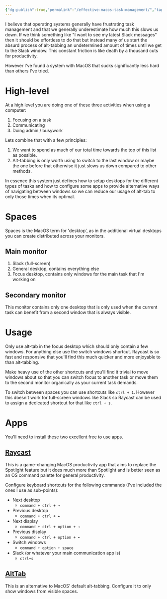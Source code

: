 ```yaml
---
{"dg-publish":true,"permalink":"/effective-macos-task-management/","tags":["productivity"]}
---
```


I believe that operating systems generally have frustrating task management and that we generally underestimate how much this slows us down. If we think something like "I want to see my latest Slack messages" then it should be effortless to do that but instead many of us start the absurd process of alt-tabbing an undetermined amount of times until we get to the Slack window. This constant friction is like death by a thousand cuts for productivity.

However I've found a system with MacOS that sucks significantly less hard than others I've tried.
# High-level
At a high level you are doing one of these three activities when using a computer:
1. Focusing on a task
2. Communicating
3. Doing admin / busywork

Lets combine that with a few principles:
1. We want to spend as much of our total time towards the top of this list as possible.
2. Alt-tabbing is only worth using to switch to the last window or maybe the one before that otherwise it just slows us down compared to other methods.

In essence this system just defines how to setup desktops for the different types of tasks and how to configure some apps to provide alternative ways of navigating between windows so we can reduce our usage of alt-tab to only those times when its optimal.
# Spaces
Spaces is the MacOS term for 'desktop', as in the additional virtual desktops you can create distributed across your monitors.
## Main monitor
1. Slack (full-screen)
2. General desktop, contains everything else
3. Focus desktop, contains only windows for the main task that I'm working on
## Secondary monitor
This monitor contains only one desktop that is only used when the current task can benefit from a second window that is always visible.
# Usage
Only use alt-tab in the focus desktop which should only contain a few windows. For anything else use the switch windows shortcut. Raycast is so fast and responsive that you'll find this much quicker and more enjoyable to than alt-tabbing.

Make heavy use of the other shortcuts and you'll find it trivial to move windows about so that you can switch focus to another task or move them to the second monitor organically as your current task demands.

To switch between spaces you can use shortcuts like `ctrl + 1`. However this doesn't work for full-screen windows like Slack so Raycast can be used to assign a dedicated shortcut for that like `ctrl + s`.
# Apps
You'll need to install these two excellent free to use apps.
## [Raycast](https://www.raycast.com/)
This is a game-changing MacOS productivity app that aims to replace the Spotlight feature but it does much more than Spotlight and is better seen as an OS command palette for general productivity.

Configure keyboard shortcuts for the following commands (I've included the ones I use as sub-points):
- Next desktop
	- `command + ctrl + →`
- Previous desktop
	- `command + ctrl + ←`
- Next display
	- `command + ctrl + option + →`
- Previous display
	- `command + ctrl + option + ←`
- Switch windows
	- `command + option + space`
- Slack (or whatever your main communication app is)
	- `ctrl+s`
## [AltTab](https://alt-tab-macos.netlify.app/)
This is an alternative to MacOS' default alt-tabbing. Configure it to only show windows from visible spaces.